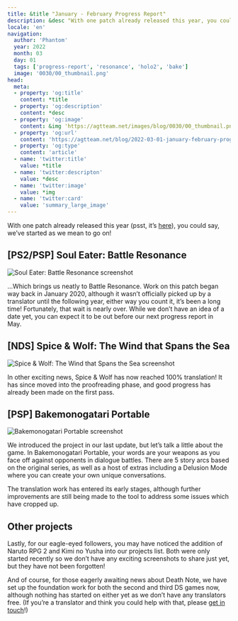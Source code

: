 ```yaml
---
title: &title "January - February Progress Report"
description: &desc "With one patch already released this year, you could say, we’ve started as we mean to go on!"
locale: 'en'
navigation:
  author: 'Phantom'
  year: 2022
  month: 03
  day: 01
  tags: ['progress-report', 'resonance', 'holo2', 'bake']
  image: '0030/00_thumbnail.png'
head:
  meta:
  - property: 'og:title'
    content: *title
  - property: 'og:description'
    content: *desc
  - property: 'og:image'
    content: &img 'https://agtteam.net/images/blog/0030/00_thumbnail.png'
  - property: 'og:url'
    content: 'https://agtteam.net/blog/2022-03-01-january-february-progress-report'
  - property: 'og:type'
    content: 'article'
  - name: 'twitter:title'
    value: *title
  - name: 'twitter:descripton'
    value: *desc
  - name: 'twitter:image'
    value: *img
  - name: 'twitter:card'
    value: 'summary_large_image'
---
```


With one patch already released this year (psst, it’s [here](/blog/2022-02-16-kiragame-patch-release)), you could say, we’ve started as we mean to go on!

## \[PS2/PSP\] Soul Eater: Battle Resonance

![Soul Eater: Battle Resonance screenshot](/images/blog/0030/677516425822355456_0.png)

…Which brings us neatly to Battle Resonance. Work on this patch began way back in January 2020, although it wasn’t officially picked up by a translator until the following year, either way you count it, it’s been a long time! Fortunately, that wait is nearly over. While we don’t have an idea of a date yet, you can expect it to be out before our next progress report in May. 


## \[NDS\] Spice & Wolf: The Wind that Spans the Sea

![Spice & Wolf: The Wind that Spans the Sea screenshot](/images/blog/0030/677516425822355456_1.png)

In other exciting news, Spice & Wolf has now reached 100% translation! It has since moved into the proofreading phase, and good progress has already been made on the first pass.


## \[PSP\] Bakemonogatari Portable

![Bakemonogatari Portable screenshot](/images/blog/0030/677516425822355456_2.jpg)

We introduced the project in our last update, but let’s talk a little about the game. In Bakemonogatari Portable, your words are your weapons as you face off against opponents in dialogue battles. There are 5 story arcs based on the original series, as well as a host of extras including a Delusion Mode where you can create your own unique conversations.

The translation work has entered its early stages, although further improvements are still being made to the tool to address some issues which have cropped up.


## Other projects

Lastly, for our eagle-eyed followers, you may have noticed the addition of  Naruto RPG 2 and Kimi no Yusha into our projects list. Both were only started recently so we don’t have any exciting screenshots to share just yet, but they have not been forgotten! 

And of course, for those eagerly awaiting news about Death Note, we have set up the foundation work for both the second and third DS games now, although nothing has started on either yet as we don’t have any translators free. (If you’re a translator and think you could help with that, please [get in touch](https://discord.com/invite/UUF7Zbm)!)

